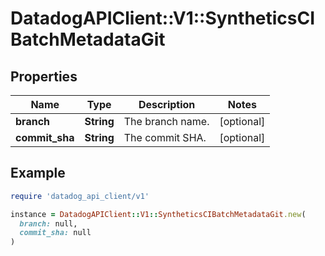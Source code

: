 # DatadogAPIClient::V1::SyntheticsCIBatchMetadataGit

## Properties

| Name | Type | Description | Notes |
| ---- | ---- | ----------- | ----- |
| **branch** | **String** | The branch name. | [optional] |
| **commit_sha** | **String** | The commit SHA. | [optional] |

## Example

```ruby
require 'datadog_api_client/v1'

instance = DatadogAPIClient::V1::SyntheticsCIBatchMetadataGit.new(
  branch: null,
  commit_sha: null
)
```

